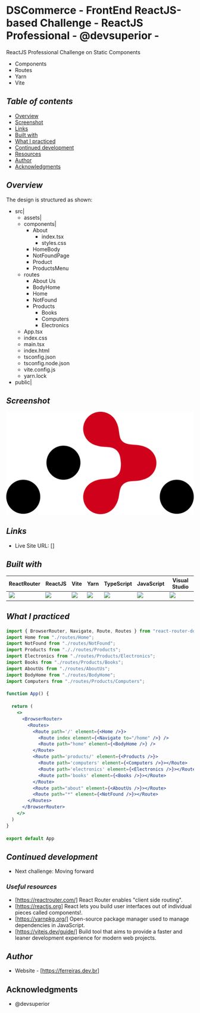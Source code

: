 # DSCommerce - FrontEnd ReactJS-based Challenge - ReactJS Professional - @devsuperior -
ReactJS Professional Challenge on Static Components 
- Components
- Routes
- Yarn
- Vite
## _Table of contents_
- [Overview](#overview)
- [Screenshot](#screenshot)
- [Links](#links)
- [Built with](#built-with)
- [What I practiced](#what-i-practiced)
- [Continued development](#continued-development)
- [Resources](#useful-resources)
- [Author](#author)
- [Acknowledgments](#acknowledgments)
## _Overview_
The design is structured as shown:
- src|
    - assets|
    - components|
        - About
          - index.tsx
          - styles.css
        - HomeBody
        - NotFoundPage
        - Product
        - ProductsMenu
   - routes
        - About Us
        - BodyHome
        - Home
        - NotFound
        - Products
            - Books
            - Computers
            - Electronics
   - App.tsx
   - index.css
   - main.tsx
   - index.html
   - tsconfig.json
   - tsconfig.node.json
   - vite.config.js
   - yarn.lock
- public|

## _Screenshot_
[![](./challenge-react-routes.svg)]()
## _Links_
- Live Site URL: [] 
## _Built with_
| ReactRouter | ReactJS | Vite | Yarn | TypeScript | JavaScript | Visual Studio
|----------|----------|----------|----------|----------|----------|----------|
![](https://ferreiras.dev.br/assets/images/icons/react-router-stacked-color-inverted.svg)|![](https://ferreiras.dev.br/assets/images/icons/react.svg)|![](https://ferreiras.dev.br/assets/images/icons/vite.svg)|![](https://ferreiras.dev.br/assets/images/icons/yarn-title.svg)|![](https://ferreiras.dev.br/assets/images/icons/ts-logo.svg)|![](https://ferreiras.dev.br/assets/images/icons/icons8-javascript.svg)|![](https://ferreiras.dev.br/assets/images/icons/icons8-visual-studio-code.svg)

 ## _What I practiced_
```jsx
import { BrowserRouter, Navigate, Route, Routes } from "react-router-dom";
import Home from "./routes/Home";
import NotFound from "./routes/NotFound";
import Products from "././routes/Products";
import Electronics from "./routes/Products/Electronics";
import Books from "./routes/Products/Books";
import AboutUs from "./routes/AboutUs";
import BodyHome from "./routes/BodyHome";
import Computers from "./routes/Products/Computers";

function App() {

  return (
    <>
      <BrowserRouter>
        <Routes>
          <Route path='/' element={<Home />}>
            <Route index element={<Navigate to="/home" />} />
            <Route path="home" element={<BodyHome />} />
          </Route>
          <Route path='products/' element={<Products />}>
            <Route path='computers' element={<Computers />}></Route>
            <Route path='electronics' element={<Electronics />}></Route>
            <Route path='books' element={<Books />}></Route>
          </Route>
          <Route path="about" element={<AboutUs />}></Route>
          <Route path="*" element={<NotFound />}></Route>
        </Routes>
      </BrowserRouter>
    </>
  )
}

export default App


``` 

## _Continued development_
- Next challenge: Moving forward 
### _Useful resources_
- [https://reactrouter.com/] React Router enables "client side routing".
- [https://reactjs.org] React lets you build user interfaces out of individual pieces called components!.
- [https://yarnpkg.org/] Open-source package manager used to manage dependencies in  JavaScript.
- [https://vitejs.dev/guide/] Build tool that aims to provide a faster and leaner development experience for modern web projects.
## _Author_
- Website - [https://ferreiras.dev.br] 
## Acknowledgments
- @devsuperior